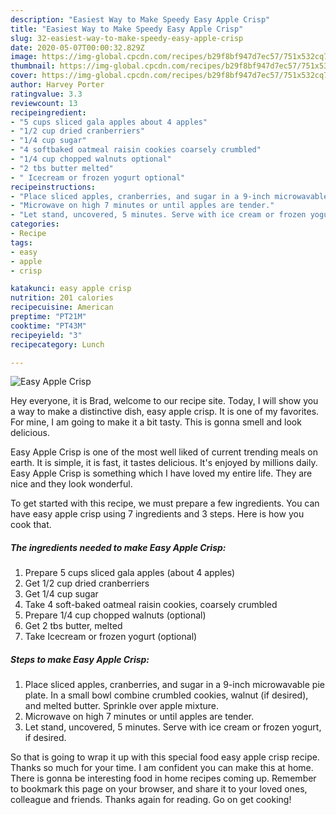 ```yaml
---
description: "Easiest Way to Make Speedy Easy Apple Crisp"
title: "Easiest Way to Make Speedy Easy Apple Crisp"
slug: 32-easiest-way-to-make-speedy-easy-apple-crisp
date: 2020-05-07T00:00:32.829Z
image: https://img-global.cpcdn.com/recipes/b29f8bf947d7ec57/751x532cq70/easy-apple-crisp-recipe-main-photo.jpg
thumbnail: https://img-global.cpcdn.com/recipes/b29f8bf947d7ec57/751x532cq70/easy-apple-crisp-recipe-main-photo.jpg
cover: https://img-global.cpcdn.com/recipes/b29f8bf947d7ec57/751x532cq70/easy-apple-crisp-recipe-main-photo.jpg
author: Harvey Porter
ratingvalue: 3.3
reviewcount: 13
recipeingredient:
- "5 cups sliced gala apples about 4 apples"
- "1/2 cup dried cranberriers"
- "1/4 cup sugar"
- "4 softbaked oatmeal raisin cookies coarsely crumbled"
- "1/4 cup chopped walnuts optional"
- "2 tbs butter melted"
- " Icecream or frozen yogurt optional"
recipeinstructions:
- "Place sliced apples, cranberries, and sugar in a 9-inch microwavable pie plate. In a small bowl combine crumbled cookies, walnut (if desired), and melted butter. Sprinkle over apple mixture."
- "Microwave on high 7 minutes or until apples are tender."
- "Let stand, uncovered, 5 minutes. Serve with ice cream or frozen yogurt, if desired."
categories:
- Recipe
tags:
- easy
- apple
- crisp

katakunci: easy apple crisp 
nutrition: 201 calories
recipecuisine: American
preptime: "PT21M"
cooktime: "PT43M"
recipeyield: "3"
recipecategory: Lunch

---
```



![Easy Apple Crisp](https://img-global.cpcdn.com/recipes/b29f8bf947d7ec57/751x532cq70/easy-apple-crisp-recipe-main-photo.jpg)

Hey everyone, it is Brad, welcome to our recipe site. Today, I will show you a way to make a distinctive dish, easy apple crisp. It is one of my favorites. For mine, I am going to make it a bit tasty. This is gonna smell and look delicious.



Easy Apple Crisp is one of the most well liked of current trending meals on earth. It is simple, it is fast, it tastes delicious. It's enjoyed by millions daily. Easy Apple Crisp is something which I have loved my entire life. They are nice and they look wonderful.


To get started with this recipe, we must prepare a few ingredients. You can have easy apple crisp using 7 ingredients and 3 steps. Here is how you cook that.

##### The ingredients needed to make Easy Apple Crisp:

1. Prepare 5 cups sliced gala apples (about 4 apples)
1. Get 1/2 cup dried cranberriers
1. Get 1/4 cup sugar
1. Take 4 soft-baked oatmeal raisin cookies, coarsely crumbled
1. Prepare 1/4 cup chopped walnuts (optional)
1. Get 2 tbs butter, melted
1. Take  Icecream or frozen yogurt (optional)




##### Steps to make Easy Apple Crisp:

1. Place sliced apples, cranberries, and sugar in a 9-inch microwavable pie plate. In a small bowl combine crumbled cookies, walnut (if desired), and melted butter. Sprinkle over apple mixture.
1. Microwave on high 7 minutes or until apples are tender.
1. Let stand, uncovered, 5 minutes. Serve with ice cream or frozen yogurt, if desired.




So that is going to wrap it up with this special food easy apple crisp recipe. Thanks so much for your time. I am confident you can make this at home. There is gonna be interesting food in home recipes coming up. Remember to bookmark this page on your browser, and share it to your loved ones, colleague and friends. Thanks again for reading. Go on get cooking!
